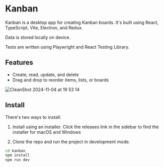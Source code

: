 # Kanban

Kanban is a desktop app for creating Kanban boards. It's built using React, TypeScript, Vite, Electron, and Redux.

Data is stored locally on device.

Tests are written using Playwright and React Testing Library.

## Features

* Create, read, update, and delete
* Drag and drop to reorder items, lists, or boards

![CleanShot 2024-11-04 at 19 53 14](https://github.com/user-attachments/assets/d0b9abf9-ab50-4323-b84f-4f5d02b1da9c)


## Install

There's two ways to install:

1. Install using an installer. Click the releases link in the sidebar to find the installer for macOS and Windows

2. Clone the repo and run the project in development mode.

```bash
cd kanban
npm install
npm run dev
```
